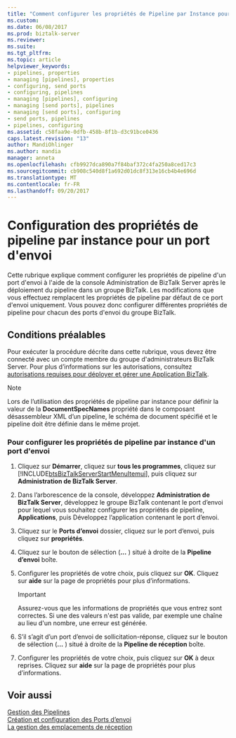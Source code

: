 ```yaml
---
title: "Comment configurer les propriétés de Pipeline par Instance pour un Port d’envoi | Documents Microsoft"
ms.custom: 
ms.date: 06/08/2017
ms.prod: biztalk-server
ms.reviewer: 
ms.suite: 
ms.tgt_pltfrm: 
ms.topic: article
helpviewer_keywords:
- pipelines, properties
- managing [pipelines], properties
- configuring, send ports
- configuring, pipelines
- managing [pipelines], configuring
- managing [send ports], pipelines
- managing [send ports], configuring
- send ports, pipelines
- pipelines, configuring
ms.assetid: c58faa9e-0dfb-458b-8f1b-d3c91bce0436
caps.latest.revision: "13"
author: MandiOhlinger
ms.author: mandia
manager: anneta
ms.openlocfilehash: cfb9927dca890a7f84baf372c4fa250a8ced17c3
ms.sourcegitcommit: cb908c540d8f1a692d01dc8f313e16cb4b4e696d
ms.translationtype: MT
ms.contentlocale: fr-FR
ms.lasthandoff: 09/20/2017
---
```

# <a name="how-to-configure-per-instance-pipeline-properties-for-a-send-port"></a>Configuration des propriétés de pipeline par instance pour un port d'envoi
Cette rubrique explique comment configurer les propriétés de pipeline d'un port d'envoi à l'aide de la console Administration de BizTalk Server après le déploiement du pipeline dans un groupe BizTalk. Les modifications que vous effectuez remplacent les propriétés de pipeline par défaut de ce port d'envoi uniquement. Vous pouvez donc configurer différentes propriétés de pipeline pour chacun des ports d'envoi du groupe BizTalk.  
  
## <a name="prerequisites"></a>Conditions préalables  
 Pour exécuter la procédure décrite dans cette rubrique, vous devez être connecté avec un compte membre du groupe d'administrateurs BizTalk Server. Pour plus d’informations sur les autorisations, consultez [autorisations requises pour déployer et gérer une Application BizTalk](../core/permissions-required-for-deploying-and-managing-a-biztalk-application.md).  
  
> [!NOTE]
>  Lors de l’utilisation des propriétés de pipeline par instance pour définir la valeur de la **DocumentSpecNames** propriété dans le composant désassembleur XML d’un pipeline, le schéma de document spécifié et le pipeline doit être définie dans le même projet.  
  
### <a name="to-configure-per-instance-pipeline-properties-for-a-send-port"></a>Pour configurer les propriétés de pipeline par instance d'un port d'envoi  
  
1.  Cliquez sur **Démarrer**, cliquez sur **tous les programmes**, cliquez sur [!INCLUDE[btsBizTalkServerStartMenuItemui](../includes/btsbiztalkserverstartmenuitemui-md.md)], puis cliquez sur **Administration de BizTalk Server**.  
  
2.  Dans l’arborescence de la console, développez **Administration de BizTalk Server**, développez le groupe BizTalk contenant le port d’envoi pour lequel vous souhaitez configurer les propriétés de pipeline, **Applications**, puis Développez l’application contenant le port d’envoi.  
  
3.  Cliquez sur le **Ports d’envoi** dossier, cliquez sur le port d’envoi, puis cliquez sur **propriétés**.  
  
4.  Cliquez sur le bouton de sélection (**...** ) situé à droite de la **Pipeline d’envoi** boîte.  
  
5.  Configurer les propriétés de votre choix, puis cliquez sur **OK**. Cliquez sur **aide** sur la page de propriétés pour plus d’informations.  
  
    > [!IMPORTANT]
    >  Assurez-vous que les informations de propriétés que vous entrez sont correctes. Si une des valeurs n'est pas valide, par exemple une chaîne au lieu d'un nombre, une erreur est générée.  
  
6.  S’il s’agit d’un port d’envoi de sollicitation-réponse, cliquez sur le bouton de sélection (**...** ) situé à droite de la **Pipeline de réception** boîte.  
  
7.  Configurer les propriétés de votre choix, puis cliquez sur **OK** à deux reprises. Cliquez sur **aide** sur la page de propriétés pour plus d’informations.  
  
## <a name="see-also"></a>Voir aussi  
 [Gestion des Pipelines](../core/managing-pipelines.md)   
 [Création et configuration des Ports d’envoi](../core/creating-and-configuring-send-ports.md)   
 [La gestion des emplacements de réception](../core/managing-receive-locations.md)